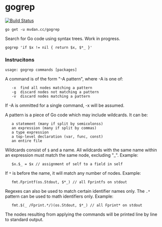 # gogrep

[![Build Status](https://travis-ci.org/mvdan/gogrep.svg?branch=master)](https://travis-ci.org/mvdan/gogrep)

	go get -u mvdan.cc/gogrep

Search for Go code using syntax trees. Work in progress.

	gogrep 'if $x != nil { return $x, $*_ }'

### Instrucitons

	usage: gogrep commands [packages]

A command is of the form "-A pattern", where -A is one of:

       -x  find all nodes matching a pattern
       -g  discard nodes not matching a pattern
       -v  discard nodes matching a pattern

If -A is ommitted for a single command, -x will be assumed.

A pattern is a piece of Go code which may include wildcards. It can be:

       a statement (many if split by semicolonss)
       an expression (many if split by commas)
       a type expression
       a top-level declaration (var, func, const)
       an entire file

Wildcards consist of `$` and a name. All wildcards with the same name
within an expression must match the same node, excluding "_". Example:

       $x.$_ = $x // assignment of self to a field in self

If `*` is before the name, it will match any number of nodes. Example:

       fmt.Fprintf(os.Stdout, $*_) // all Fprintfs on stdout

Regexes can also be used to match certain identifier names only. The
`.*` pattern can be used to math identifiers only. Example:

       fmt.$(_ /Fprint.*/)(os.Stdout, $*_) // all Fprint* on stdout

The nodes resulting from applying the commands will be printed line by
line to standard output.
